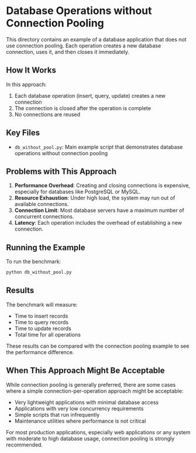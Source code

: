# Database Operations without Connection Pooling

This directory contains an example of a database application that does not use connection pooling. Each operation creates a new database connection, uses it, and then closes it immediately.

## How It Works

In this approach:

1. Each database operation (insert, query, update) creates a new connection
2. The connection is closed after the operation is complete
3. No connections are reused

## Key Files

- `db_without_pool.py`: Main example script that demonstrates database operations without connection pooling

## Problems with This Approach

1. **Performance Overhead**: Creating and closing connections is expensive, especially for databases like PostgreSQL or MySQL.
2. **Resource Exhaustion**: Under high load, the system may run out of available connections.
3. **Connection Limit**: Most database servers have a maximum number of concurrent connections.
4. **Latency**: Each operation includes the overhead of establishing a new connection.

## Running the Example

To run the benchmark:

```bash
python db_without_pool.py
```

## Results

The benchmark will measure:

- Time to insert records
- Time to query records
- Time to update records
- Total time for all operations

These results can be compared with the connection pooling example to see the performance difference.

## When This Approach Might Be Acceptable

While connection pooling is generally preferred, there are some cases where a simple connection-per-operation approach might be acceptable:

- Very lightweight applications with minimal database access
- Applications with very low concurrency requirements
- Simple scripts that run infrequently
- Maintenance utilities where performance is not critical

For most production applications, especially web applications or any system with moderate to high database usage, connection pooling is strongly recommended. 